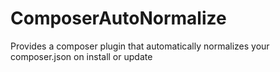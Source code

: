 # ComposerAutoNormalize
Provides a composer plugin that automatically normalizes your composer.json on install or update
